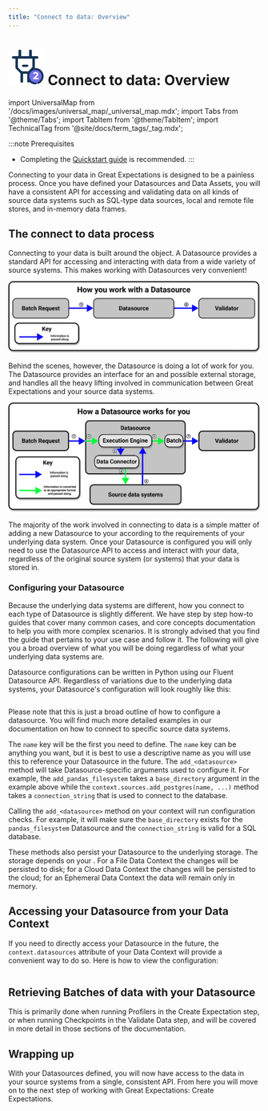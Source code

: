 ```yaml
---
title: "Connect to data: Overview"
---
```

# [![Connect to data icon](../../images/universal_map/Outlet-active.png)](./connect_to_data_overview.md) Connect to data: Overview 

import UniversalMap from '/docs/images/universal_map/_universal_map.mdx';
import Tabs from '@theme/Tabs';
import TabItem from '@theme/TabItem';
import TechnicalTag from '@site/docs/term_tags/_tag.mdx';

<!--Use 'inactive' or 'active' to indicate which Universal Map steps this term has a use case within.-->

<UniversalMap setup='inactive' connect='active' create='inactive' validate='inactive'/>

<!-- Only keep one of the 'To best understand this document' lines.  For processes like the Universal Map steps, use the first one.  For processes like the Architecture Reviews, use the second one. -->

:::note Prerequisites
- Completing the [Quickstart guide](tutorials/quickstart/quickstart.md) is recommended.
:::
	
Connecting to your data in Great Expectations is designed to be a painless process.  Once you have defined your Datasources and Data Assets, you will have a consistent API for accessing and validating data on all kinds of source data systems such as SQL-type data sources, local and remote file stores, and in-memory data frames.

## The connect to data process

<!-- Brief outline of what the process entails.  -->

Connecting to your data is built around the <TechnicalTag tag="datasource" text="Datasource" /> object.  A Datasource provides a standard API for accessing and interacting with data from a wide variety of source systems. This makes working with Datasources very convenient!

![How you work with a Datasource](../../images/universal_map/overviews/you_work_with_datasource.png)
  
Behind the scenes, however, the Datasource is doing a lot of work for you.  The Datasource provides an interface for an <TechnicalTag tag="execution_engine" text="Execution Engine" /> and possible external storage, and handles all the heavy lifting involved in communication between Great Expectations and your source data systems.

![How a Datasource works for you](../../images/universal_map/overviews/datasource_works_for_you.png)

The majority of the work involved in connecting to data is a simple matter of adding a new Datasource to your <TechnicalTag tag="data_context" text="Data Context" /> according to the requirements of your underlying data system.  Once your Datasource is configured you will only need to use the Datasource API to access and interact with your data, regardless of the original source system (or systems) that your data is stored in.

<!-- The following subsections should be repeated as necessary.  They should give a high level map of the things that need to be done or optionally can be done in this process, preferably in the order that they should be addressed (assuming there is one). If the process crosses multiple steps of the Universal Map, use the <SetupHeader> <ConnectHeader> <CreateHeader> and <ValidateHeader> tags to indicate which Universal Map step the subsections fall under. -->

### Configuring your Datasource

Because the underlying data systems are different, how you connect to each type of Datasource is slightly different.  We have step by step how-to guides that cover many common cases, and core concepts documentation to help you with more complex scenarios.  It is strongly advised that you find the guide that pertains to your use case and follow it.  The following will give you a broad overview of what you will be doing regardless of what your underlying data systems are.

Datasource configurations can be written in Python using our Fluent Datasource API. Regardless of variations due to the underlying data systems, your Datasource's configuration will look roughly like this:

```python name="tests/integration/docusaurus/connecting_to_your_data/connect_to_your_data_overview add_datasource"
```

Please note that this is just a broad outline of how to configure a datasource.  You will find much more detailed examples in our documentation on how to connect to specific source data systems.

The `name` key will be the first you need to define.  The `name` key can be anything you want, but it is best to use a descriptive name as you will use this to reference your Datasource in the future.
The `add_<datasource>` method will take Datasource-specific arguments used to configure it. 
For example, the `add_pandas_filesystem` takes a `base_directory` argument in the example above while the 
`context.sources.add_postgres(name, ...)` method takes a `connection_string` that is used to connect to the database.

Calling the `add_<datasource>` method on your context will run configuration checks. 
For example, it will make sure the `base_directory` exists for the `pandas_filesystem` Datasource and the `connection_string` is valid for a SQL database.

These methods also persist your Datasource to the underlying storage. The storage depends on your <TechnicalTag tag="data_context" text="Data Context" />. 
For a File Data Context the changes will be persisted to disk; 
for a Cloud Data Context the changes will be persisted to the cloud;
for an Ephemeral Data Context the data will remain only in memory.

## Accessing your Datasource from your Data Context

If you need to directly access your Datasource in the future, the `context.datasources` attribute of your Data Context will provide a convenient way to do so.
Here is how to view the configuration:

```python name="tests/integration/docusaurus/connecting_to_your_data/connect_to_your_data_overview config"
```

## Retrieving Batches of data with your Datasource

This is primarily done when running Profilers in the Create Expectation step, or when running Checkpoints in the Validate Data step, and will be covered in more detail in those sections of the documentation.

## Wrapping up

<!-- This section is essentially a victory lap.  It should reiterate what they have accomplished/are now capable of doing.  If there is a next process (such as the universal map steps) this should state that the reader is now ready to move on to it. -->

With your Datasources defined, you will now have access to the data in your source systems from a single, consistent API.  From here you will move on to the next step of working with Great Expectations: Create Expectations.